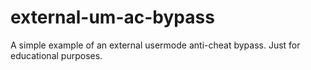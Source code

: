 # external-um-ac-bypass
A simple example of an external usermode anti-cheat bypass. Just for educational purposes.
